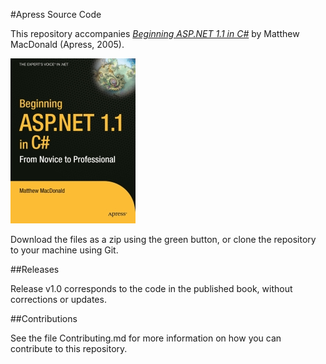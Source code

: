 #Apress Source Code

This repository accompanies [*Beginning ASP.NET 1.1 in C#*](http://www.apress.com/9781590594315) by Matthew MacDonald (Apress, 2005).

[comment]: #cover
![Cover image](9781590594315.jpg)

Download the files as a zip using the green button, or clone the repository to your machine using Git.

##Releases

Release v1.0 corresponds to the code in the published book, without corrections or updates.

##Contributions

See the file Contributing.md for more information on how you can contribute to this repository.
